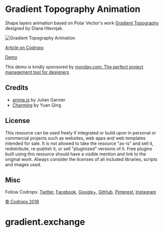 # Gradient Topography Animation

Shape layers animation based on Polar Vector's work [Gradient Topography](https://polarvectors.com/shop/textures/gradient-topography/) designed by Diana Hlevnjak.

![Gradient Topography Animation](https://tympanus.net/codrops/wp-content/uploads/2018/01/GradientTopographyAnimation_Featured-1.jpg)

[Article on Codrops](https://tympanus.net/codrops/?p=33779)

[Demo](http://tympanus.net/Development/GradientTopographyAnimation/)

This demo is kindly sponsored by [monday.com: The perfect project management tool for designers](http://go.thoughtleaders.io/MondayCodrops230118)

## Credits

- [anime.js](http://animejs.com/) by Julian Garnier
- [Charming](https://github.com/yuanqing/charming) by Yuan Qing

## License
This resource can be used freely if integrated or build upon in personal or commercial projects such as websites, web apps and web templates intended for sale. It is not allowed to take the resource "as-is" and sell it, redistribute, re-publish it, or sell "pluginized" versions of it. Free plugins built using this resource should have a visible mention and link to the original work. Always consider the licenses of all included libraries, scripts and images used.

## Misc

Follow Codrops: [Twitter](http://www.twitter.com/codrops), [Facebook](http://www.facebook.com/codrops), [Google+](https://plus.google.com/101095823814290637419), [GitHub](https://github.com/codrops), [Pinterest](http://www.pinterest.com/codrops/), [Instagram](https://www.instagram.com/codropsss/)

[© Codrops 2018](http://www.codrops.com)





# gradient.exchange
